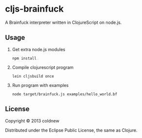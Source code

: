 # cljs-brainfuck

A Brainfuck interpreter written in ClojureScript on node.js.

## Usage

1.  Get extra node.js modules

        npm install

2.  Compile clojurescript program

        lein cljsbuild once

3.  Run program with examples

        node target/brainfuck.js examples/hello_world.bf

## License

Copyright © 2013 coldnew

Distributed under the Eclipse Public License, the same as Clojure.
